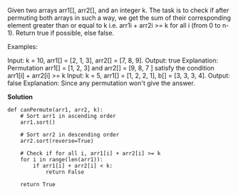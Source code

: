 Given two arrays arr1[], arr2[], and an integer k. The task is to check if after permuting both arrays in such a way, we get the sum of their corresponding element greater than or equal to k i.e. arr1i + arr2i >= k for all i (from 0 to n-1). Return true if possible, else false. 

Examples:

Input: k = 10, arr1[] = [2, 1, 3], arr2[] = [7, 8, 9]. 
Output: true
Explanation: Permutation  arr1[] = [1, 2, 3] and arr2[] = [9, 8, 7 ] satisfy the condition arr1[i] + arr2[i] >= k
Input: k = 5, arr1[] = [1, 2, 2, 1], b[] = [3, 3, 3, 4].
Output: false
Explanation: Since any permutation won't give the answer.

**Solution**
```
def canPermute(arr1, arr2, k):
    # Sort arr1 in ascending order
    arr1.sort()
    
    # Sort arr2 in descending order
    arr2.sort(reverse=True)
    
    # Check if for all i, arr1[i] + arr2[i] >= k
    for i in range(len(arr1)):
        if arr1[i] + arr2[i] < k:
            return False
    
    return True
```
